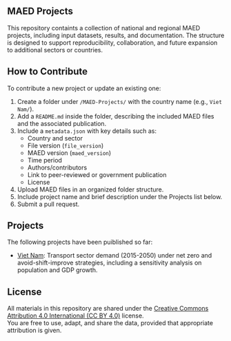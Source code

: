 ## MAED Projects
This repository containts a collection of national and regional MAED projects, including input datasets, results, and documentation.
The structure is designed to support reproducibility, collaboration, and future expansion to additional sectors or countries.

## How to Contribute
To contribute a new project or update an existing one:
1. Create a folder under `/MAED-Projects/` with the country name (e.g., `Viet Nam/`).
2. Add a `README.md` inside the folder, describing the included MAED files and the associated publication.
3. Include a `metadata.json` with key details such as:
   - Country and sector
   - File version (`file_version`)
   - MAED version (`maed_version`)
   - Time period 
   - Authors/contributors  
   - Link to peer-reviewed or government publication
   - License
4. Upload MAED files in an organized folder structure.
5. Include project name and brief description under the Projects list below.
6. Submit a pull request.

## Projects
The following projects have been puiblished so far:
* [Viet Nam](https://github.com/Model-for-Analysis-of-Energy-Demand/MAED-Projects/tree/main/Viet%20Nam): Transport sector demand (2015-2050) under net zero and avoid-shift-improve strategies, including a sensitivity analysis on population and GDP growth.

## License
All materials in this repository are shared under the [Creative Commons Attribution 4.0 International (CC BY 4.0)](https://creativecommons.org/licenses/by/4.0/) license.  
You are free to use, adapt, and share the data, provided that appropriate attribution is given.
